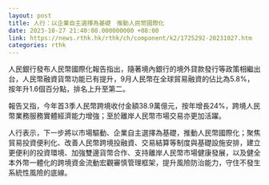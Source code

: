 ```yaml
---
layout: post
title: 人行：以企業自主選擇為基礎　推動人民幣國際化
date: 2023-10-27 21:40:08.000000000 +08:00
link: https://news.rthk.hk/rthk/ch/component/k2/1725292-20231027.htm
categories: rthk
---
```


人民銀行發布人民幣國際化報告指出，隨著境內銀行的境外貸款發行等政策相繼出台，人民幣融資貨幣功能已有提升，9月人民幣在全球貿易融資的佔比為5.8%，按年升1.6個百分點，排名上升至第二。

報告又指，今年首3季人民幣跨境收付金額38.9萬億元，按年增長24%，跨境人民幣業務服務實體經濟能力增強；至於離岸人民幣市場交易亦更加活躍。

人行表示，下一步將以市場驅動、企業自主選擇為基礎，推動人民幣國際化；聚焦貿易投資便利化、改善人民幣跨境投融資、交易結算等制度與基礎設施安排，建立更便利的投資環境、加強雙邊貨幣合作、支持離岸人民幣市場健康發展，以及健全本外幣一體化的跨境資金流動宏觀審慎管理框架，提升風險防治能力，守住不發生系統性風險的底線。
